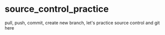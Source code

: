 # source_control_practice
pull, push, commit, create new branch, let's practice source control and git here 
